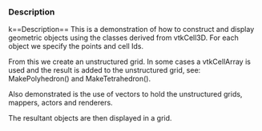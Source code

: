 ### Description
k==Description==
This is a demonstration of how to construct and display geometric objects using the classes derived from vtkCell3D. For each object we specify the points and cell Ids. 

From this we create an unstructured grid. In some cases a vtkCellArray is used and the result is added to the unstructured grid, see: MakePolyhedron() and MakeTetrahedron().

Also demonstrated is the use of vectors to hold the unstructured grids, mappers, actors and renderers.

The resultant objects are then displayed in a grid.
